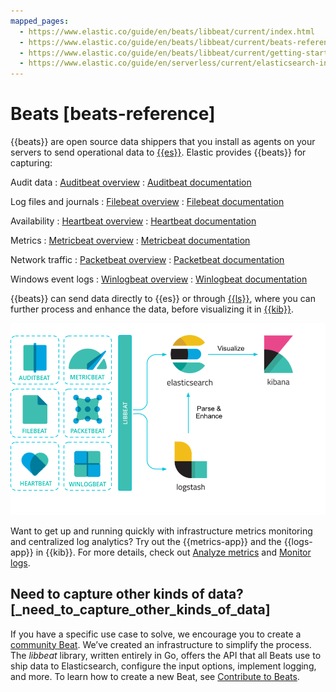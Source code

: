 ```yaml
---
mapped_pages:
  - https://www.elastic.co/guide/en/beats/libbeat/current/index.html
  - https://www.elastic.co/guide/en/beats/libbeat/current/beats-reference.html
  - https://www.elastic.co/guide/en/beats/libbeat/current/getting-started.html
  - https://www.elastic.co/guide/en/serverless/current/elasticsearch-ingest-data-through-beats.html
---
```


# Beats [beats-reference]

{{beats}} are open source data shippers that you install as agents on your servers to send operational data to [{{es}}](https://www.elastic.co/products/elasticsearch). Elastic provides {{beats}} for capturing:

Audit data
:   [Auditbeat overview](https://www.elastic.co/products/beats/auditbeat)
:   [Auditbeat documentation](/reference/auditbeat/index.md)

Log files and journals
:   [Filebeat overview](https://www.elastic.co/products/beats/filebeat)
:   [Filebeat documentation](/reference/filebeat/index.md)

Availability
:   [Heartbeat overview](https://www.elastic.co/products/beats/heartbeat)
:   [Heartbeat documentation](/reference/heartbeat/index.md)

Metrics
:   [Metricbeat overview](https://www.elastic.co/products/beats/metricbeat)
:   [Metricbeat documentation](/reference/metricbeat/index.md)

Network traffic
:   [Packetbeat overview](https://www.elastic.co/products/beats/packetbeat)
:   [Packetbeat documentation](/reference/packetbeat/index.md)

Windows event logs
:   [Winlogbeat overview](https://www.elastic.co/products/beats/winlogbeat)
:   [Winlogbeat documentation](/reference/winlogbeat/index.md)


{{beats}} can send data directly to {{es}} or through [{{ls}}](https://www.elastic.co/products/logstash), where you can further process and enhance the data, before visualizing it in [{{kib}}](https://www.elastic.co/products/logstash).

![Beats Platform](libbeat/images/beats-platform.png)

Want to get up and running quickly with infrastructure metrics monitoring and centralized log analytics? Try out the {{metrics-app}} and the {{logs-app}} in {{kib}}. For more details, check out [Analyze metrics](docs-content://solutions/observability/infra-and-hosts/analyze-infrastructure-host-metrics.md) and [Monitor logs](docs-content://solutions/observability/logs/explore-logs.md).


## Need to capture other kinds of data? [_need_to_capture_other_kinds_of_data]

If you have a specific use case to solve, we encourage you to create a [community Beat](/reference/libbeat/community-beats.md). We’ve created an infrastructure to simplify the process. The *libbeat* library, written entirely in Go, offers the API that all Beats use to ship data to Elasticsearch, configure the input options, implement logging, and more. To learn how to create a new Beat, see [Contribute to Beats](../extend/index.md).
